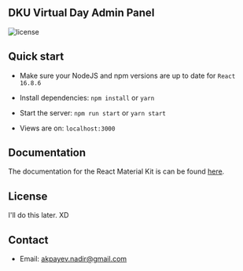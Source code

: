 ## DKU Virtual Day Admin Panel

![license](https://img.shields.io/badge/license-MIT-blue.svg)

## Quick start

- Make sure your NodeJS and npm versions are up to date for `React 16.8.6`

- Install dependencies: `npm install` or `yarn`

- Start the server: `npm run start` or `yarn start`

- Views are on: `localhost:3000`

## Documentation

The documentation for the React Material Kit is can be found [here](https://material-ui.com?ref=devias-io).

## License

I'll do this later. XD

## Contact 

- Email: akpayev.nadir@gmail.com

